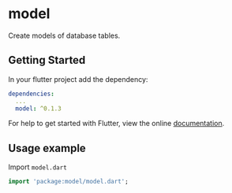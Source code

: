 # model

Create models of database tables.

## Getting Started

In your flutter project add the dependency:

```yml
dependencies:
  ...
  model: ^0.1.3
```

For help to get started with Flutter, view the online
[documentation](https://flutter.io/).

## Usage example

Import `model.dart`

```dart
import 'package:model/model.dart';
